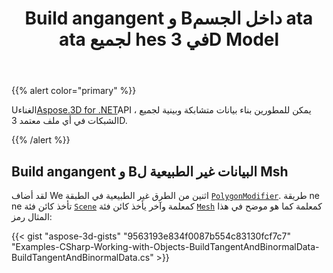 ﻿---
title: Build angangent و Bداخل الجسم ata ata لجميع hes في 3D Model
type: docs
weight: 10
url: /ar/net/build-tangent-and-binormal-data-for-all-meshes-in-3d-model/
description: Using Aspose.3D for .NET API ، يمكن للمطورين بناء بيانات متشابكة وبينية لجميع الشبكات في أي ملف معتمد 3D.
---
{{% alert color="primary" %}}

Uالغناء[Aspose.3D for .NET](http://products.aspose.com/3d/net)API ، يمكن للمطورين بناء بيانات متشابكة وبينية لجميع الشبكات في أي ملف معتمد 3D.

{{% /alert %}}
## **Build angangent و Bالبيانات غير الطبيعية ل Msh**
لقد أضاف We اثنين من الطرق غير الطبيعية في الطبقة [`PolygonModifier`](https://reference.aspose.com/3d/net/aspose.threed.entities/polygonmodifier). طريقة ne ne تأخذ كائن فئة [`Scene`](https://reference.aspose.com/3d/net/aspose.threed/scene) كمعلمة وآخر يأخذ كائن فئة [`Mesh`](https://reference.aspose.com/3d/net/aspose.threed.entities/mesh) كمعلمة كما هو موضح في هذا المثال رمز:

{{< gist "aspose-3d-gists" "9563193e834f0087b554c83130fcf7c7" "Examples-CSharp-Working-with-Objects-BuildTangentAndBinormalData-BuildTangentAndBinormalData.cs" >}}
